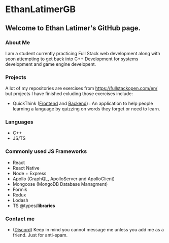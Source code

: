 # EthanLatimerGB

## Welcome to Ethan Latimer's GitHub page. 

### About Me

I am a student currently practicing Full Stack web development along with soon attempting to get back into C++ Development for systems development and game engine developent. 

### Projects

A lot of my repositories are exercises from https://fullstackopen.com/en/ but projects I have finished exluding those exercises include: 

* QuickThink ([Frontend](https://github.com/EthanLatimerGB/Quick-Think-Frontend "Frontend page") and [Backend](https://github.com/EthanLatimerGB/Quick-Think-Backend "Backend page")) : An application to help people learning a language by quizzing on words they forget or need to learn. 

### Languages
* C++
* JS/TS

### Commonly used JS Frameworks
* React
* React Native
* Node + Express
* Apollo (GraphQL, ApolloServer and ApolloClient)
* Mongoose (MongoDB Database Managment) 
* Formik
* Redux
* Lodash
* TS @types/**libraries**

### Contact me
* ([Discord](https://discord.com/users/Bambamarama#2655)) Keep in mind you cannot message me unless you add me as a friend. Just for anti-spam.  
